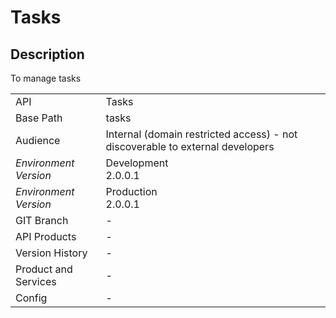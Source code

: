 # Tasks

## Description

&#xA;&#xA;To manage tasks&#xA;

|                                       |                                                 |
| ------------------------------------- | ----------------------------------------------- |
| API                                   | Tasks                                           |
| Base Path                             | tasks      |
| Audience                              | Internal (domain restricted access) - not discoverable to external developers                                          |
| *Environment* <br> *Version* | Development <br> 2.0.0.1  |
| *Environment* <br> *Version* | Production <br> 2.0.0.1  |
| GIT Branch                            | -                                           |
| API Products                          | -                                           |
| Version History                       | -                                           |
| Product and Services                  | -                                           |
| Config                                | -                                           |